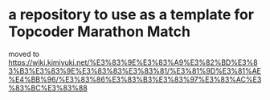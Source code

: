 # a repository to use as a template for Topcoder Marathon Match

moved to <https://wiki.kimiyuki.net/%E3%83%9E%E3%83%A9%E3%82%BD%E3%83%B3%E3%83%9E%E3%83%83%E3%83%81/%E3%81%9D%E3%81%AE%E4%BB%96/%E3%83%86%E3%83%B3%E3%83%97%E3%83%AC%E3%83%BC%E3%83%88>
